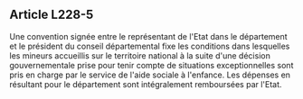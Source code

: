 ## Article L228-5

Une convention signée entre le représentant de l'Etat dans le département et le président du conseil
départemental fixe les conditions dans lesquelles les mineurs accueillis sur le territoire national à la suite
d'une décision gouvernementale prise pour tenir compte de situations exceptionnelles sont pris en charge
par le service de l'aide sociale à l'enfance. Les dépenses en résultant pour le département sont intégralement
remboursées par l'Etat.

